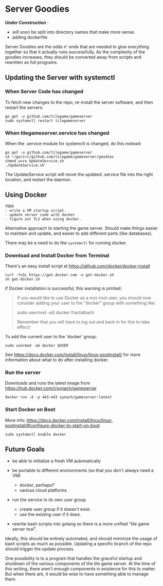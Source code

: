 Server Goodies
==============

***Under Construction*** :
- will soon be split into directory names that make more sense.
- adding dockerfile

Server Goodies are the odds n' ends that are needed to glue everything together
so that it actually runs successfully.  As the complexity of the goodies
increases, they should be converted away from scripts and rewritten as
full programs.



Updating the Server with systemctl
-------------------

### When Server Code has changed

To fetch new changes to the repo, re-install the server software, and then
restart the servers:

	go get -u github.com/tilegame/gameserver
	sudo systemctl restart tilegameserver



### When tilegameserver.service has changed

When the .service module for systemctl is changed, do this instead:

	go get -u github.com/tilegame/gameserver
	cd ~/go/src/github.com/tilegame/gameserver/goodies
	chmod u=rx UpdateService.sh
	./UpdateService.sh

The UpdateService script will move the updated .service file into
the right location, and restart the daemon.





Using Docker
--------------------------

	TODO
	- write a VM startup script.
	- update server code with docker
	- figure out TLS when using docker.

Alternative approach to starting the game server.
Should make things easier to maintain and update,
and easier to add different parts (like databases).

There may be a need to do the `systemctl` for running docker.


### Download and Install Docker from Terminal

There's an easy install script at https://github.com/docker/docker-install

	curl -fsSL https://get.docker.com -o get-docker.sh
	sh get-docker.sh

If Docker installation is successful, this warning is printed:

> If you would like to use Docker as a non-root user, you should now consider
adding your user to the "docker" group with something like:
>
> 	sudo usermod -aG docker fractalbach
>
> Remember that you will have to log out and back in for this to take effect!

To add the current user to the 'docker' group:

	sudo usermod -aG docker $USER

See https://docs.docker.com/install/linux/linux-postinstall/
for more information about what to do after installing docker.



### Run the server

Downloads and runs the latest image from
https://hub.docker.com/r/synach/gameserver

	docker run -d -p 443:443 synach/gameserver:latest


	
### Start Docker on Boot

More info:  https://docs.docker.com/install/linux/linux-postinstall/#configure-docker-to-start-on-boot

	sudo systemctl enable docker




Future Goals
------------

* be able to initialize a fresh VM automatically

* be portable to different environments (so that you don't always need a VM)
	* docker, perhaps?
	* various cloud platforms

* run the service in its own user group
	* create user group if it doesn't exist.
	* use the existing user if it does.

* rewrite bash scripts into golang so there is a more unified "tile game server tool".



Ideally, this should be entirely automated, and should minimize the
usage of bash scripts as much as possible.  Updating a specific branch
of the repo should trigger the update process.

One possibility is to a program that handles the graceful startup and shutdown
of the various components of the tile game server.  At the time of this writing,
there aren't enough components in existence for this to matter.
But when there are, it would be wise to have something able to manage them.
